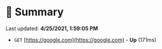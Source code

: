# 📖 Summary
Last updated: **4/25/2021, 1:59:05 PM**

- `GET` [https://google.com](https://google.com) - **Up** (171ms)
